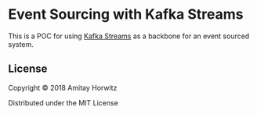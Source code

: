 # Event Sourcing with Kafka Streams

This is a POC for using [Kafka Streams](https://kafka.apache.org/documentation/streams/)
as a backbone for an event sourced system.

## License

Copyright © 2018 Amitay Horwitz

Distributed under the MIT License
